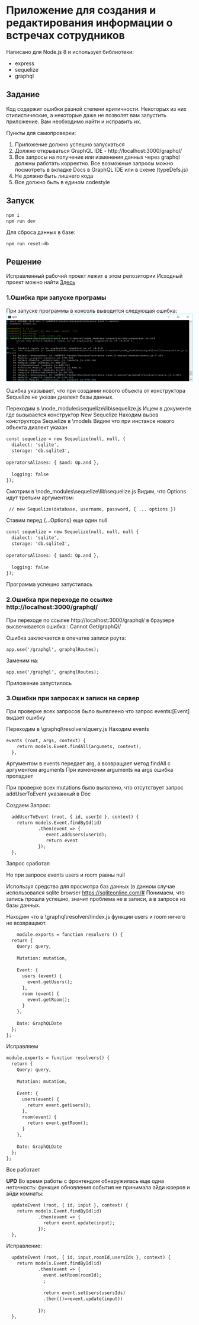 # Приложение для создания и редактирования информации о встречах сотрудников

Написано для Node.js 8 и использует библиотеки:
* express
* sequelize
* graphql

## Задание
Код содержит ошибки разной степени критичности. Некоторых из них стилистические, а некоторые даже не позволят вам запустить приложение. Вам необходимо найти и исправить их.

Пункты для самопроверки:
1. Приложение должно успешно запускаться
2. Должно открываться GraphQL IDE - http://localhost:3000/graphql/
3. Все запросы на получение или изменения данных через graphql должны работать корректно. Все возможные запросы можно посмотреть в вкладке Docs в GraphQL IDE или в схеме (typeDefs.js)
4. Не должно быть лишнего кода
5. Все должно быть в едином codestyle

## Запуск
```
npm i
npm run dev
```

Для сброса данных в базе:
```
npm run reset-db
```

## Решение
Исправленный рабочий проект лежит в этом репозитории
Исходный проект можно найти [Здесь](https://github.com/yandex-shri-msk-2018/entrance-task-1)
### 1.Ошибка при запуске програмы
При запуске программы в консоль выводится следующая ошибка:
![Ошибка запуска](https://github.com/dimegusew/Yandex-Entrance-task-1/raw/master/images/1error.png)


Ошибка указывает, что при создании нового объекта от конструктора Sequelize не указан диалект базы данных.

Переходим в \node_modules\sequelize\lib\sequelize.js
Ищем в документе где вызывается конструктор
New Sequelize
Находим вызов конструктора Sequelize в \models
Видим что при инстансе нового объекта диалект указан

```
const sequelize = new Sequelize(null, null, {
  dialect: 'sqlite',
  storage: 'db.sqlite3',

operatorsAliases: { $and: Op.and },

  logging: false
});
```
Смотрим в \node_modules\sequelize\lib\sequelize.js
Видим, что Options идут третьим аргументом:

```
 // new Sequelize(database, username, password, { ... options })
```

Ставим перед {…Options} еще один null

```
const sequelize = new Sequelize(null, null, null {
  dialect: 'sqlite',
  storage: 'db.sqlite3',

operatorsAliases: { $and: Op.and },

  logging: false
});
```

Программа успешно запустилась

### 2.Ошибка при переходе по ссылке  http://localhost:3000/graphql/

При переходе по ссылке  http://localhost:3000/graphql/ в браузере высвечивается ошибка :
Cannot Get/graphQl/

Ошибка заключается в опечатке записи роута:
```
app.use('/graphgl', graphqlRoutes);
```
Заменим на:

```
app.use('/graphgl', graphqlRoutes);
```

Приложение запустилось


### 3.Ошибки при запросах и записи на сервер
При проверке всех запросов было выявлеено что запрос events:[Event] выдает ошибку

Переходим в \graphql\resolvers\query.js
Находим events

```
events (root, args, context) {
    return models.Event.findAll(argumets, context);
  },
```
Аргументом в events передает arg, а возвращает метод findAll c аргументом arguments
При изменении arguments на args ошибка пропадает

При проверке всех mutations было выявлено, что отсутствует запрос addUserToEvent указанный в Doc

Создаем Запрос:

```
  addUserToEvent (root, { id, userId }, context) {
    return models.Event.findById(id)
            .then(event => {
               event.addUsers(userId);
               return event
            });
  },
```

Запрос сработал

Но при запросе events users и room равны null

Используя средство для просмотра баз данных (в данном случае использовался sqlite browser https://sqliteonline.com/#
Понимаем, что запись прошла успешно, значит проблема не в записи, а в запросе из базы данных.

Находим что в \graphql\resolvers\index.js функции users и room ничего не возвращают.

```
	module.exports = function resolvers () {
  return {
    Query: query,

    Mutation: mutation,

    Event: {
      users (event) {
        event.getUsers();
      },
      room (event) {
        event.getRoom();
      }
    },

    Date: GraphQLDate
  };
};

```
Исправляем

```
module.exports = function resolvers() {
  return {
    Query: query,

    Mutation: mutation,

    Event: {
      users(event) {
        return event.getUsers();
      },
      room(event) {
        return event.getRoom();
      }
    },

    Date: GraphQLDate
  };
};

```
Все работает


**UPD** Во время работы с фронтендом обнаружилась еще одна неточность: функция обновления события не принимала айди юзеров и айди комнаты:

```
  updateEvent (root, { id, input }, context) {
    return models.Event.findById(id)
            .then(event => {
              return event.update(input);
            });
  },
```

Исправление:

```
  updateEvent (root, { id, input,roomId,usersIds }, context) {
    return models.Event.findById(id)
            .then(event => {
              event.setRoom(roomId);
              ;

              return event.setUsers(usersIds)
              .then(()=>event.update(input))

            });
  },

```
